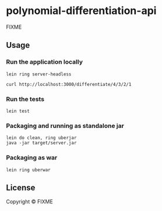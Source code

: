 # polynomial-differentiation-api

FIXME

## Usage

### Run the application locally

`lein ring server-headless`

`curl http://localhost:3000/differentiate/4/3/2/1`

### Run the tests

`lein test`

### Packaging and running as standalone jar

```
lein do clean, ring uberjar
java -jar target/server.jar
```

### Packaging as war

`lein ring uberwar`

## License

Copyright ©  FIXME
